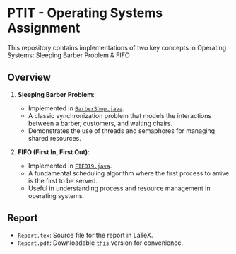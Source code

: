 # PTIT - Operating Systems Assignment  
This repository contains implementations of two key concepts in Operating Systems: Sleeping Barber Problem & FIFO

## Overview  
1. **Sleeping Barber Problem**:  
   - Implemented in [`BarberShop.java`](https://github.com/trandinhhao/PTIT-HDH-SleepingBarberProblem-and-FIFO/blob/main/SourceCode/BarberShop.java).  
   - A classic synchronization problem that models the interactions between a barber, customers, and waiting chairs.  
   - Demonstrates the use of threads and semaphores for managing shared resources.  

2. **FIFO (First In, First Out)**:  
   - Implemented in [`FIFO19.java`](https://github.com/trandinhhao/PTIT-HDH-SleepingBarberProblem-and-FIFO/blob/main/SourceCode/FIFO19.java).  
   - A fundamental scheduling algorithm where the first process to arrive is the first to be served.  
   - Useful in understanding process and resource management in operating systems.  

## Report
  - `Report.tex`: Source file for the report in LaTeX.  
  - `Report.pdf`: Downloadable [`this`](https://github.com/trandinhhao/PTIT-HDH-SleepingBarberProblem-and-FIFO/blob/main/SourceCode/HDH_PTIT.pdf) version for convenience. 
